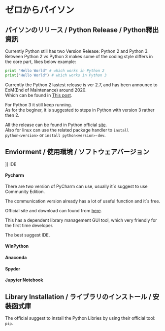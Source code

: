 # ゼロからパイソン
  
## パイソンのリリース / Python Release / Python釋出資訊
  
Currently Python still has two Version Release: Python 2 and Python 3.    
Between Python 2 vs Python 3 makes some of the coding style differs in the core part, likes below example:  
  
```python
print "Hello World" # which works in Python 2
print("Hello World") # which works in Python 3
```
  
Currently the Python 2 lastest release is ver 2.7, and has been announce to EoM(End of Maintenance) around 2020.  
Which can be found in [This post](https://pythonclock.org/).  
  
For Python 3 it still keep running.  
As for the beginer, it is suggested to steps in Python with version 3 rather then 2.  
  
All the release can be found in Python official [site](https://www.python.org/).  
Also for linux can use the related package handler to `install python<version>` or `install python<version>-dev`.  
  
## Enviorment / 使用環境 / ソフトウェアバージョン
  
]] IDE  

#### Pycharm
  
There are two version of PyCharm can use, usually it`s suggest to use Community Edition.  
  
The communication version already has a lot of useful function and it`s free.  
  
Official site and download can found from [here](https://www.jetbrains.com/pycharm/).  
  
This has a dependent library management GUI tool, which very friendly for the first time developer.  
  
The best suggest IDE.  
  
#### WinPython
  
#### Anaconda
  
#### Spyder  
  
#### Jupyter Notebook
  
## Library Installation / ライブラリのインストール / 安裝函式庫
  
The official suggest to install the Python Libries by using their official tool: `pip`.  
